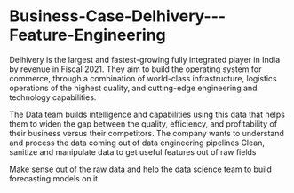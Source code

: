 # Business-Case-Delhivery---Feature-Engineering
Delhivery is the largest and fastest-growing fully integrated player in India by revenue in Fiscal 2021. They aim to build the operating system for commerce, through a combination of world-class infrastructure, logistics operations of the highest quality, and cutting-edge engineering and technology capabilities.

The Data team builds intelligence and capabilities using this data that helps them to widen the gap between the quality, efficiency, and profitability of their business versus their competitors.
The company wants to understand and process the data coming out of data engineering pipelines  Clean, sanitize and manipulate data to get useful features out of raw fields

Make sense out of the raw data and help the data science team to build forecasting models on it
